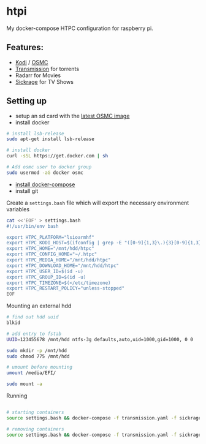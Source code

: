 # htpi
My docker-compose HTPC configuration for raspberry pi.


## Features:

* [Kodi](https://kodi.tv/) / [OSMC](https://osmc.tv/)
* [Transmission](https://transmissionbt.com/) for torrents
* Radarr for Movies
* [Sickrage](https://sickrage.github.io/) for TV Shows


## Setting up

* setup an sd card with the [latest OSMC image](https://osmc.tv/download/)
* install docker 

```bash
# install lsb-release
sudo apt-get install lsb-release

# install docker
curl -sSL https://get.docker.com | sh

# Add osmc user to docker group
sudo usermod -aG docker osmc
```

* [install docker-compose](https://github.com/hypriot/arm-compose#installation)
* install git


Create a `settings.bash` file which will export the necessary environment variables

```bash
cat <<'EOF' > settings.bash
#!/usr/bin/env bash

export HTPC_PLATFORM="lsioarmhf"
export HTPC_KODI_HOST=$(ifconfig | grep -E "([0-9]{1,3}\.){3}[0-9]{1,3}" | grep -v 127.0.0.1 | awk '{ print $2 }' | cut -f2 -d: | head -n1)
export HTPC_HOME="/mnt/hdd/htpc"
export HTPC_CONFIG_HOME="~/.htpc"
export HTPC_MEDIA_HOME="/mnt/hdd/htpc"
export HTPC_DOWNLOAD_HOME="/mnt/hdd/htpc"
export HTPC_USER_ID=$(id -u)
export HTPC_GROUP_ID=$(id -u)
export HTPC_TIMEZONE=$(</etc/timezone)
export HTPC_RESTART_POLICY="unless-stopped"
EOF
```

Mounting an external hdd

```bash
# find out hdd uuid
blkid

# add entry to fstab
UUID=123455678 /mnt/hdd ntfs-3g defaults,auto,uid=1000,gid=1000, 0 0

sudo mkdir -p /mnt/hdd
sudo chmod 775 /mnt/hdd

# umount before mounting
umount /media/EFI/

sudo mount -a
```

Running

```bash

# starting containers
source settings.bash && docker-compose -f transmission.yaml -f sickrage.yaml -f radarr.yaml up -d

# removing containers
source settings.bash && docker-compose -f transmission.yaml -f sickrage -f radarr.yaml down


```